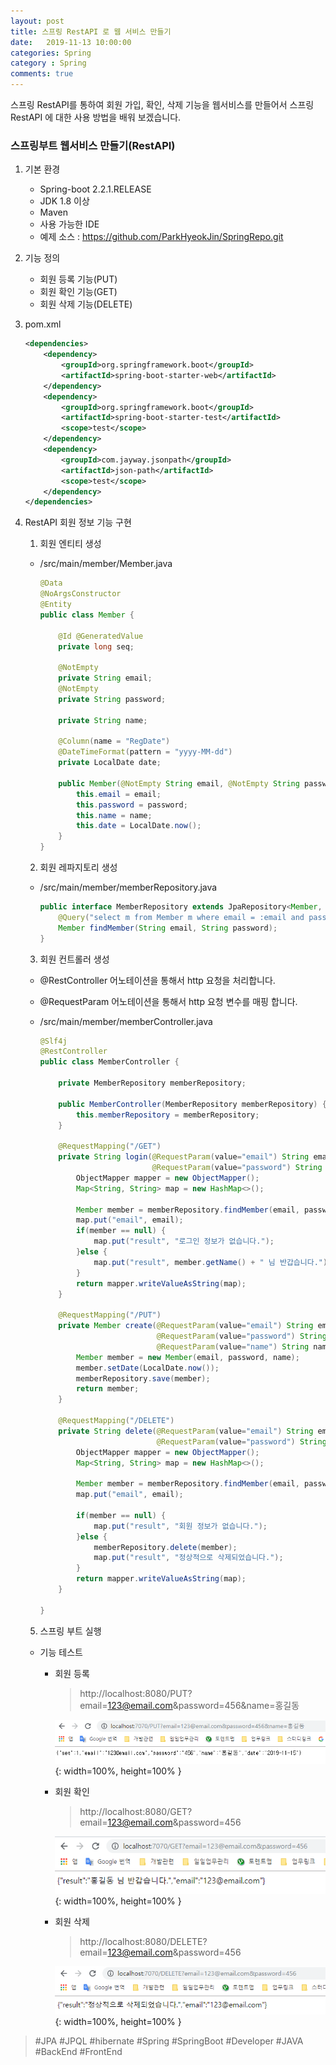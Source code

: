 ```yaml
---
layout: post
title: 스프링 RestAPI 로 웹 서비스 만들기
date:   2019-11-13 10:00:00
categories: Spring
category : Spring
comments: true 
---
```


스프링 RestAPI를 통하여 회원 가입, 확인, 삭제 기능을 웹서비스를 만들어서 스프링 RestAPI 에 대한 사용 방법을 배워 보겠습니다.

### 스프링부트 웹서비스 만들기(RestAPI)

1. 기본 환경

    - Spring-boot 2.2.1.RELEASE
    - JDK 1.8 이상
    - Maven
    - 사용 가능한 IDE
    - 예제 소스 : <https://github.com/ParkHyeokJin/SpringRepo.git>

2. 기능 정의

    - 회원 등록 기능(PUT)
    - 회원 확인 기능(GET)
    - 회원 삭제 기능(DELETE)
    
3. pom.xml

    ```xml
    <dependencies>
        <dependency>
            <groupId>org.springframework.boot</groupId>
            <artifactId>spring-boot-starter-web</artifactId>
        </dependency>
        <dependency>
            <groupId>org.springframework.boot</groupId>
            <artifactId>spring-boot-starter-test</artifactId>
            <scope>test</scope>
        </dependency>
        <dependency>
            <groupId>com.jayway.jsonpath</groupId>
            <artifactId>json-path</artifactId>
            <scope>test</scope>
        </dependency>
    </dependencies>
    ```

4. RestAPI 회원 정보 기능 구현

    1) 회원 엔티티 생성
    
    - /src/main/member/Member.java
        
        ```java
        @Data
        @NoArgsConstructor
        @Entity
        public class Member {
            
            @Id @GeneratedValue
            private long seq;
            
            @NotEmpty
            private String email;
            @NotEmpty
            private String password;
            
            private String name;
            
            @Column(name = "RegDate")
            @DateTimeFormat(pattern = "yyyy-MM-dd")
            private LocalDate date;
            
            public Member(@NotEmpty String email, @NotEmpty String password, String name) {
                this.email = email;
                this.password = password;
                this.name = name;
                this.date = LocalDate.now();
            }
        }
        ```
       
    2) 회원 레파지토리 생성
    
    - /src/main/member/memberRepository.java
        
        ```java
        public interface MemberRepository extends JpaRepository<Member, Long>{
            @Query("select m from Member m where email = :email and password = :password")
            Member findMember(String email, String password);
        }
        ```

    3) 회원 컨트롤러 생성
    
    - @RestController 어노테이션을 통해서 http 요청을 처리합니다.
    - @RequestParam 어노테이션을 통해서 http 요청 변수를 매핑 합니다.
    
    - /src/main/member/memberController.java
        
        ```java
        @Slf4j
        @RestController
        public class MemberController {
        	
        	private MemberRepository memberRepository;
        	
        	public MemberController(MemberRepository memberRepository) {
        		this.memberRepository = memberRepository;
        	}
        
        	@RequestMapping("/GET")
        	private String login(@RequestParam(value="email") String email, 
                                 @RequestParam(value="password") String password) throws JsonProcessingException {
        		ObjectMapper mapper = new ObjectMapper();
        		Map<String, String> map = new HashMap<>();
        		
        		Member member = memberRepository.findMember(email, password);
        		map.put("email", email);
        		if(member == null) {
        			map.put("result", "로그인 정보가 없습니다.");
        		}else {
        			map.put("result", member.getName() + " 님 반갑습니다.");
        		}
        		return mapper.writeValueAsString(map);
        	}
        	
        	@RequestMapping("/PUT")
        	private Member create(@RequestParam(value="email") String email, 
                                  @RequestParam(value="password") String password, 
                                  @RequestParam(value="name") String name) {
        		Member member = new Member(email, password, name);
        		member.setDate(LocalDate.now());
        		memberRepository.save(member);
        		return member;
        	}
        	
        	@RequestMapping("/DELETE")
        	private String delete(@RequestParam(value="email") String email, 
                                  @RequestParam(value="password") String password) throws JsonProcessingException {
        		ObjectMapper mapper = new ObjectMapper();
        		Map<String, String> map = new HashMap<>();
        		
        		Member member = memberRepository.findMember(email, password);
        		map.put("email", email);
        		
        		if(member == null) {
        			map.put("result", "회원 정보가 없습니다.");
        		}else {
        			memberRepository.delete(member);
        			map.put("result", "정상적으로 삭제되었습니다.");
        		}
        		return mapper.writeValueAsString(map);
        	}
        	
        }
        ```  

    5) 스프링 부트 실행

    - 기능 테스트
    
        - 회원 등록
        
            > http://localhost:8080/PUT?email=123@email.com&password=456&name=홍길동
        
            ![회원 가입](/img/spring/member1.PNG){: width=100%, height=100% }

        - 회원 확인
        
            > http://localhost:8080/GET?email=123@email.com&password=456
        
            ![회원 확인](/img/spring/member2.PNG){: width=100%, height=100% }

        - 회원 삭제
        
            > http://localhost:8080/DELETE?email=123@email.com&password=456
        
            ![회원 삭제](/img/spring/member3.PNG){: width=100%, height=100% }
    

> #JPA #JPQL #hibernate #Spring #SpringBoot #Developer #JAVA #BackEnd #FrontEnd